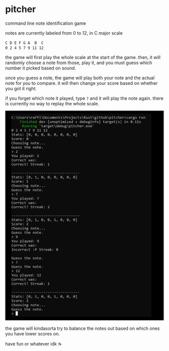 # pitcher
command line note identification game

notes are currently labeled from 0 to 12, in C major scale

```
C D E F G A  B  C
0 2 4 5 7 9 11 12
```

the game will first play the whole scale at the start of the game.
then, it will randomly choose a note from those, play it, and you must guess which number it picked based on sound.

once you guess a note, the game will play both your note and the actual note for you to compare.
it will then change your score based on whether you got it right.

if you forget which note it played, type `?` and it will play the note again.
there is currently no way to replay the whole scale.

![gameplay.png](gameplay.png)

the game will kindasorta try to balance the notes out based on which ones you have lower scores on.

have fun or whatever idk ☕
